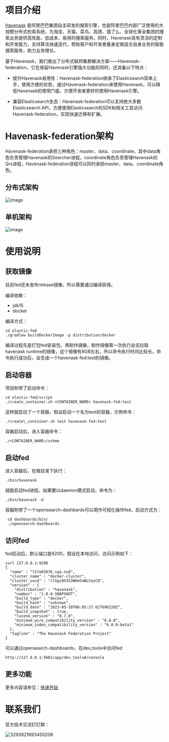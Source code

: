 # 项目介绍
[Havenask](https://github.com/alibaba/havenask) 是阿里巴巴集团自主研发的搜索引擎，也是阿里巴巴内部广泛使用的大规模分布式检索系统，为淘宝、天猫、菜鸟、高德、饿了么、全球化等全集团的搜索业务提供高性能、低成本、易用的搜索服务。同时，Havenask具有灵活的定制和开发能力，支持算法快速迭代，帮助客户和开发者量身定做适合自身业务的智能搜索服务，助力业务增长。

基于Havenask，我们推出了分布式联邦集群解决方案——Havenask-federation。它在保留Havenask引擎强大功能的同时，还具备以下特点：

* 提升Havenask易用性：Havenask-federation继承了Elasticsearch简单上手，使用方便的优势，通过Havenask-federation来使用Havenask，可以降低Havenask的使用门槛，方便开发者更好的使用Havenask引擎。

* 兼容Elasticsearch生态：Havenask-federation可以支持绝大多数Elasticsearch API，方便使用Elasticsearch的SDK和相关工具访问Havenask-federation，实现快速迁移和扩展。

# Havenask-federation架构

Havenask-federation承担三种角色：master、data、coordinate，其中data角色负责管理Havenask的Searcher进程，coordinate角色负责管理Havenask的Qrs进程，Havenask-federation进程可以同时承担master、data、coordinate角色。

## 分布式架构

![image](https://user-images.githubusercontent.com/5070449/226837096-99f50ae0-f391-48a7-af85-5a916bd335c8.png)

## 单机架构

![image](https://user-images.githubusercontent.com/5070449/226837197-3d591392-9b24-4032-877b-fc4534c2c64a.png)


# 使用说明
## 获取镜像

目前fed还未发布release镜像，所以需要通过编译获得。

编译依赖：

*   jdk15
*   docker

编译方式：

    cd elastic-fed
    ./gradlew buildDockerImage -p distribution/docker

编译过程先是打包fed安装包，再制作镜像，制作镜像第一次执行会去拉取havenask runtime的镜像，这个镜像有8GB左右，所以命令执行时间比较长，命令执行成功后，会生成一个havenask-fed:test的镜像。

## 启动容器

项目附带了启动命令：

    cd elastic-fed/script
    ./create_container.sh <CONTAINER_NAME> havenask-fed:test

这样就启动了一个容器，假设启动一个名为test的容器，示例命令：

    ./create\_container.sh test havenask-fed:test

容器启动后，进入容器命令：

    ./<CONTAINER_NAME>/sshme

## 启动fed

进入容器后，在根目录下执行：

    ./bin/havenask

就能启动fed进程，如果要以daemon模式启动，命令为：

    ./bin/havenask -d

容器附带了一个opensearch-dashbards可以用作可视化操作fed，启动方式为：

     cd dashboards/bin/
     ./opensearch-dashboards

## 访问fed

fed启动后，默认端口是9200，假设在本地访问，访问示例如下：

    curl 127.0.0.1:9200
    {
      "name" : "l57e02076.sqa.nu8",
      "cluster_name" : "docker-cluster",
      "cluster_uuid" : "clGgz853S3W6mSaWLCeyCQ",
      "version" : {
        "distribution" : "havenask",
        "number" : "1.0.0-SNAPSHOT",
        "build_type" : "docker",
        "build_hash" : "unknown",
        "build_date" : "2023-05-10T08:05:27.627696220Z",
        "build_snapshot" : true,
        "lucene_version" : "8.7.0",
        "minimum_wire_compatibility_version" : "6.8.0",
        "minimum_index_compatibility_version" : "6.0.0-beta1"
      },
      "tagline" : "The Havenask Federation Project"
    }

可以通过opensearch-dashboards，在dev\_tools中访问fed

    http://127.0.0.1:5601/app/dev_tools#/console

## 更多功能
更多内容请参见：[快速开始](https://github.com/alibaba/havenask-federation/wiki/%E5%BF%AB%E9%80%9F%E5%BC%80%E5%A7%8B)

# 联系我们
官方技术交流钉钉群：

![3293821693450208](https://user-images.githubusercontent.com/590717/206684715-5ab1df49-f919-4d8e-85ee-58b364edef31.jpg)

